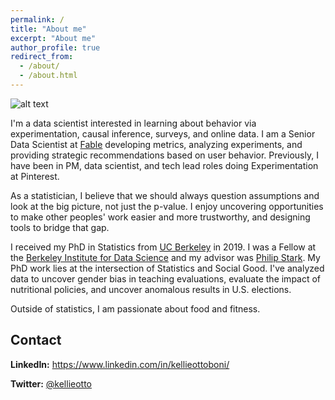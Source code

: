 ```yaml
---
permalink: /
title: "About me"
excerpt: "About me"
author_profile: true
redirect_from: 
  - /about/
  - /about.html
---
```


![alt text](https://raw.githubusercontent.com/kellieotto/kellieotto.github.io/master/images/working.JPG)

I'm a data scientist interested in learning about behavior via experimentation, causal inference, surveys, and online data. I am a Senior Data Scientist at [Fable](https://fable.co) developing metrics, analyzing experiments, and providing strategic recommendations based on user behavior. Previously, I have been in PM, data scientist, and tech lead roles doing Experimentation at Pinterest.

As a statistician, I believe that we should always question assumptions and look at the big picture, not just the p-value. I enjoy uncovering opportunities to make other peoples' work easier and more trustworthy, and designing tools to bridge that gap.

I received my PhD in Statistics from [UC Berkeley](https://statistics.berkeley.edu) in 2019. I was a Fellow at the [Berkeley Institute for Data Science](http://bids.berkeley.edu) and my advisor was [Philip Stark](http://www.stat.berkeley.edu/~stark/). My PhD work lies at the intersection of Statistics and Social Good. I've analyzed data to uncover gender bias in teaching evaluations, evaluate the impact of nutritional policies, and uncover anomalous results in U.S. elections.

Outside of statistics, I am passionate about food and fitness.

Contact
-------
**LinkedIn:** https://www.linkedin.com/in/kellieottoboni/

**Twitter:** [@kellieotto](www.twitter.com/kellieotto)
